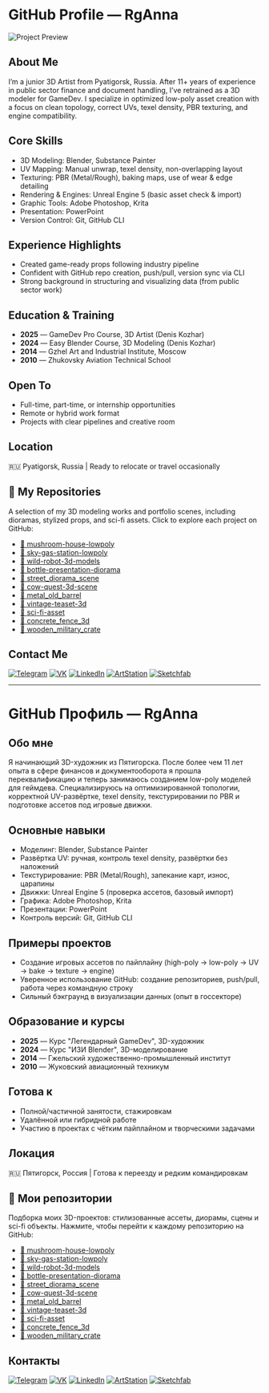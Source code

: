 # GitHub Profile — RgAnna

![Project Preview](https://github.com/RgAnna/RgAnna/blob/main/Collage.png)

## About Me  
I’m a junior 3D Artist from Pyatigorsk, Russia. After 11+ years of experience in public sector finance and document handling, I’ve retrained as a 3D modeler for GameDev. I specialize in optimized low-poly asset creation with a focus on clean topology, correct UVs, texel density, PBR texturing, and engine compatibility.

## Core Skills  
- 3D Modeling: Blender, Substance Painter  
- UV Mapping: Manual unwrap, texel density, non-overlapping layout  
- Texturing: PBR (Metal/Rough), baking maps, use of wear & edge detailing  
- Rendering & Engines: Unreal Engine 5 (basic asset check & import)  
- Graphic Tools: Adobe Photoshop, Krita  
- Presentation: PowerPoint  
- Version Control: Git, GitHub CLI  

## Experience Highlights  
- Created game-ready props following industry pipeline  
- Confident with GitHub repo creation, push/pull, version sync via CLI  
- Strong background in structuring and visualizing data (from public sector work)

## Education & Training  
- **2025** — GameDev Pro Course, 3D Artist (Denis Kozhar)  
- **2024** — Easy Blender Course, 3D Modeling (Denis Kozhar)  
- **2014** — Gzhel Art and Industrial Institute, Moscow  
- **2010** — Zhukovsky Aviation Technical School

## Open To  
- Full-time, part-time, or internship opportunities  
- Remote or hybrid work format  
- Projects with clear pipelines and creative room

## Location  
🇷🇺 Pyatigorsk, Russia | Ready to relocate or travel occasionally  

## 📁 My Repositories

A selection of my 3D modeling works and portfolio scenes, including dioramas, stylized props, and sci-fi assets. Click to explore each project on GitHub:

- [🔗 mushroom-house-lowpoly](https://github.com/RgAnna/mushroom-house-lowpoly)
- [🔗 sky-gas-station-lowpoly](https://github.com/RgAnna/sky-gas-station-lowpoly)
- [🔗 wild-robot-3d-models](https://github.com/RgAnna/wild-robot-3d-models)
- [🔗 bottle-presentation-diorama](https://github.com/RgAnna/bottle-presentation-diorama)
- [🔗 street_diorama_scene](https://github.com/RgAnna/street_diorama_scene)
- [🔗 cow-quest-3d-scene](https://github.com/RgAnna/cow-quest-3d-scene)
- [🔗 metal_old_barrel](https://github.com/RgAnna/metal_old_barrel)
- [🔗 vintage-teaset-3d](https://github.com/RgAnna/vintage-teaset-3d)
- [🔗 sci-fi-asset](https://github.com/RgAnna/sci-fi-asset)
- [🔗 concrete_fence_3d](https://github.com/RgAnna/concrete_fence_3d)
- [🔗 wooden_military_crate](https://github.com/RgAnna/wooden_military_crate)


## Contact Me  

[![Telegram](https://img.shields.io/badge/-Telegram-2CA5E0?style=flat&logo=telegram&logoColor=white)](https://t.me/RgAnna_Art)
[![VK](https://img.shields.io/badge/-VK-4C75A3?style=flat&logo=vk&logoColor=white)](https://vk.com/rganna_art)
[![LinkedIn](https://img.shields.io/badge/-LinkedIn-0077B5?style=flat&logo=linkedin&logoColor=white)](https://www.linkedin.com/in/anna-rogova-487090370/)
[![ArtStation](https://img.shields.io/badge/-ArtStation-13AFF0?style=flat&logo=artstation&logoColor=white)](https://www.artstation.com/rganna)
[![Sketchfab](https://img.shields.io/badge/-Sketchfab-000000?style=flat&logo=sketchfab&logoColor=white)](https://sketchfab.com/RgAnna)

---

# GitHub Профиль — RgAnna

## Обо мне  
Я начинающий 3D-художник из Пятигорска. После более чем 11 лет опыта в сфере финансов и документооборота я прошла переквалификацию и теперь занимаюсь созданием low-poly моделей для геймдева. Специализируюсь на оптимизированной топологии, корректной UV-развёртке, texel density, текстурировании по PBR и подготовке ассетов под игровые движки.

## Основные навыки  
- Моделинг: Blender, Substance Painter  
- Развёртка UV: ручная, контроль texel density, развёртки без наложений  
- Текстурирование: PBR (Metal/Rough), запекание карт, износ, царапины  
- Движки: Unreal Engine 5 (проверка ассетов, базовый импорт)  
- Графика: Adobe Photoshop, Krita  
- Презентации: PowerPoint  
- Контроль версий: Git, GitHub CLI  

## Примеры проектов  
- Создание игровых ассетов по пайплайну (high-poly → low-poly → UV → bake → texture → engine)  
- Уверенное использование GitHub: создание репозиториев, push/pull, работа через командную строку  
- Сильный бэкграунд в визуализации данных (опыт в госсекторе)

## Образование и курсы  
- **2025** — Курс "Легендарный GameDev", 3D-художник  
- **2024** — Курс "ИЗИ Blender", 3D-моделирование  
- **2014** — Гжельский художественно-промышленный институт  
- **2010** — Жуковский авиационный техникум

## Готова к  
- Полной/частичной занятости, стажировкам  
- Удалённой или гибридной работе  
- Участию в проектах с чётким пайплайном и творческими задачами

## Локация  
🇷🇺 Пятигорск, Россия | Готова к переезду и редким командировкам  

## 📁 Мои репозитории

Подборка моих 3D-проектов: стилизованные ассеты, диорамы, сцены и sci-fi объекты. Нажмите, чтобы перейти к каждому репозиторию на GitHub:

- [🔗 mushroom-house-lowpoly](https://github.com/RgAnna/mushroom-house-lowpoly)
- [🔗 sky-gas-station-lowpoly](https://github.com/RgAnna/sky-gas-station-lowpoly)
- [🔗 wild-robot-3d-models](https://github.com/RgAnna/wild-robot-3d-models)
- [🔗 bottle-presentation-diorama](https://github.com/RgAnna/bottle-presentation-diorama)
- [🔗 street_diorama_scene](https://github.com/RgAnna/street_diorama_scene)
- [🔗 cow-quest-3d-scene](https://github.com/RgAnna/cow-quest-3d-scene)
- [🔗 metal_old_barrel](https://github.com/RgAnna/metal_old_barrel)
- [🔗 vintage-teaset-3d](https://github.com/RgAnna/vintage-teaset-3d)
- [🔗 sci-fi-asset](https://github.com/RgAnna/sci-fi-asset)
- [🔗 concrete_fence_3d](https://github.com/RgAnna/concrete_fence_3d)
- [🔗 wooden_military_crate](https://github.com/RgAnna/wooden_military_crate)
  


## Контакты  

[![Telegram](https://img.shields.io/badge/-Telegram-2CA5E0?style=flat&logo=telegram&logoColor=white)](https://t.me/RgAnna_Art)
[![VK](https://img.shields.io/badge/-VK-4C75A3?style=flat&logo=vk&logoColor=white)](https://vk.com/rganna_art)
[![LinkedIn](https://img.shields.io/badge/-LinkedIn-0077B5?style=flat&logo=linkedin&logoColor=white)](https://www.linkedin.com/in/anna-rogova-487090370/)
[![ArtStation](https://img.shields.io/badge/-ArtStation-13AFF0?style=flat&logo=artstation&logoColor=white)](https://www.artstation.com/rganna)
[![Sketchfab](https://img.shields.io/badge/-Sketchfab-000000?style=flat&logo=sketchfab&logoColor=white)](https://sketchfab.com/RgAnna)
